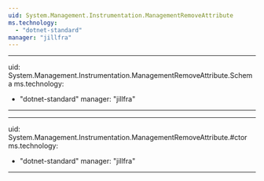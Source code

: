```yaml
---
uid: System.Management.Instrumentation.ManagementRemoveAttribute
ms.technology: 
  - "dotnet-standard"
manager: "jillfra"
---
```


---
uid: System.Management.Instrumentation.ManagementRemoveAttribute.Schema
ms.technology: 
  - "dotnet-standard"
manager: "jillfra"
---

---
uid: System.Management.Instrumentation.ManagementRemoveAttribute.#ctor
ms.technology: 
  - "dotnet-standard"
manager: "jillfra"
---
